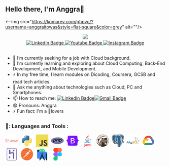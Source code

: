 ## Hello there, I'm Anggra👋
<--img src="https://komarev.com/ghpvc/?username=anggraitowas&style=flat-square&color=grey" alt=""/>
<div id="header" align="center">

  <img src="https://media.giphy.com/media/M9gbBd9nbDrOTu1Mqx/giphy.gif" width="100"/>
</div>
<div id="badges" align="center">
   <a href="https://linkedin.com/in/anggraitowas">
    <img src="https://img.shields.io/badge/LinkedIn-blue?style=for-the-badge&logo=linkedin&logoColor=white" alt="LinkedIn Badge"/>
  </a>
  <a href="https://youtube.com/@anggraitowas">
    <img src="https://img.shields.io/badge/YouTube-red?style=for-the-badge&logo=youtube&logoColor=white" alt="Youtube Badge"/>
  </a>
  <a href="https://www.instagram.com/anggraitowas">
    <img src="https://img.shields.io/badge/Instagram-grey?style=for-the-badge&logo=instagram&logoColor=white" alt="Instagram Badge"/>
  </a>
   
</div>
</br>

- 🔭 I’m currently seeking for a job with Cloud background.
- 🌱 I’m currently learning and exploring about Cloud Computing, Back-End Development, and Mobile Development.
- :zap: In my free time, I learn modules on Dicoding, Coursera, GCSB and read tech articles.
- 💬 Ask me anything about technologies such as Cloud, PC and Smartphones.
- 📫 How to reach me: [![Linkedin Badge](https://img.shields.io/badge/-blue?style=flat&logo=Linkedin&logoColor=white)](https://linkedin.com/in/anggraitowas)[![Gmail Badge](https://img.shields.io/badge/--red?style=flat&logo=Gmail&logoColor=white)](mailto:anggraitowas@gmail.com)
- 😄 Pronouns: Anggra
- ⚡ Fun fact: I'm a 🍫lovers

### 🔪: Languages and Tools :
<div>
   <img src="https://github.com/devicons/devicon/blob/master/icons/laravel/laravel-original-wordmark.svg"title="Laravel" width="40" height="40"/>&nbsp;
   <img src="https://github.com/devicons/devicon/blob/master/icons/python/python-original.svg" title="Python"width="40" height="40"/>&nbsp;
   <img src="https://github.com/devicons/devicon/blob/master/icons/javascript/javascript-original.svg" title="JavaScript" width="40" height="40"/>&nbsp;
   <img src="https://github.com/devicons/devicon/blob/master/icons/php/php-original.svg" title="PHP" alt="Java" width="40" height="40"/>&nbsp;
  <img src="https://github.com/devicons/devicon/blob/master/icons/bootstrap/bootstrap-original.svg"title="Bootstrap" alt="Java" width="40" height="40"/>&nbsp;
   <img src="https://github.com/devicons/devicon/blob/master/icons/java/java-original-wordmark.svg" title="Java" alt="Java" width="40" height="40"/>&nbsp;
  <img src="https://github.com/devicons/devicon/blob/master/icons/dbeaver/dbeaver-original.svg" alt="DBeaver" width="40" height="40"/>&nbsp;
  <img src="https://github.com/devicons/devicon/blob/master/icons/postgresql/postgresql-original.svg"title="PostgreSQL" width="40" height="40"/>&nbsp;
     <img src="https://github.com/devicons/devicon/blob/master/icons/mysql/mysql-original-wordmark.svg" title="MySQL"  alt="MySQL" width="40" height="40"/>&nbsp;
   <img src="https://github.com/devicons/devicon/blob/master/icons/googlecloud/googlecloud-original.svg" title="Google Cloud" width="40" height="40"/>&nbsp;
 <img src="https://github.com/devicons/devicon/blob/master/icons/heroku/heroku-original.svg" title="Heroku" width="40" height="40"/>&nbsp;
   <img src="https://github.com/devicons/devicon/blob/master/icons/postman/postman-original.svg"title="Postman" width="40" height="40"/>&nbsp;
  <img src="https://github.com/devicons/devicon/blob/master/icons/androidstudio/androidstudio-original.svg"title="Android Studio" width="40" height="40"/>&nbsp;
  <img src="https://github.com/devicons/devicon/blob/master/icons/figma/figma-original.svg"title="Figma" width="40" height="40"/>&nbsp;
  
</div>
